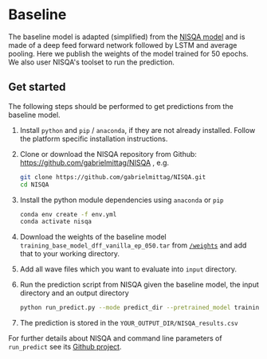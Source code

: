# Baseline

The baseline model is adapted (simplified) from the [NISQA model](https://github.com/gabrielmittag/NISQA/) and is made 
of a deep feed forward network followed by LSTM and average pooling. Here we publish the weights of the model trained for 50 epochs.
We also user NISQA's toolset to run the prediction.


## Get started

The following steps should be performed to get predictions from the baseline model.


1. Install `python` and `pip` / `anaconda`, if they are not already installed. Follow the platform specific installation instructions.

1. Clone or download the NISQA repository from Github: https://github.com/gabrielmittag/NISQA , e.g.

    ```bash
    git clone https://github.com/gabrielmittag/NISQA.git
    cd NISQA
    ```

1. Install the python module dependencies using `anaconda` or `pip`

    ```bash    
    conda env create -f env.yml
    conda activate nisqa
    ```

1. Download the weights of the baseline model `training_base_model_dff_vanilla_ep_050.tar` from [`/weights`](https://github.com/ConferencingSpeech/ConferencingSpeech2022/tree/main/baseline/weights)
and add that to your working directory.

1. Add all wave files which you want to evaluate into `input` directory.

1. Run the prediction script from NISQA given the baseline model, the input directory and an output directory

    ```bash    
    python run_predict.py --mode predict_dir --pretrained_model training_base_model_dff_vanilla_ep_050.tar --data_dir input --num_workers 0 --bs 10 --output_dir YOUR_OUTPUT_DIR
    ```
 
1. The prediction is stored in the `YOUR_OUTPUT_DIR/NISQA_results.csv`  


For further details about NISQA and command line parameters of `run_predict` see its [Github project](https://github.com/gabrielmittag/NISQA).  



